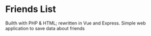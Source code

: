 # Friends List
Builth with PHP & HTML; rewritten in Vue and Express. Simple web application to save data about friends 

<!-- (Client directory is pre-built and stored in server > public > js to be deployed on Heroku) -->